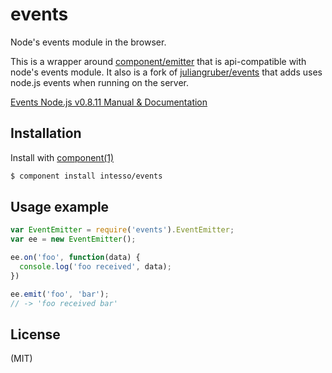 # events

Node's events module in the browser.

This is a wrapper around [component/emitter](https://github.com/component/emitter) that is api-compatible with node's events module.
It also is a fork of [juliangruber/events](https://github.com/juliangruber/events) that adds uses node.js events when running on the server.

[Events Node.js v0.8.11 Manual & Documentation](http://nodejs.org/api/events.html)

## Installation

Install with [component(1)](https://github.com/component/component)

```bash
$ component install intesso/events
```

## Usage example

```javascript
var EventEmitter = require('events').EventEmitter;
var ee = new EventEmitter();

ee.on('foo', function(data) {
  console.log('foo received', data);
})

ee.emit('foo', 'bar');
// -> 'foo received bar'
```

## License

(MIT)
